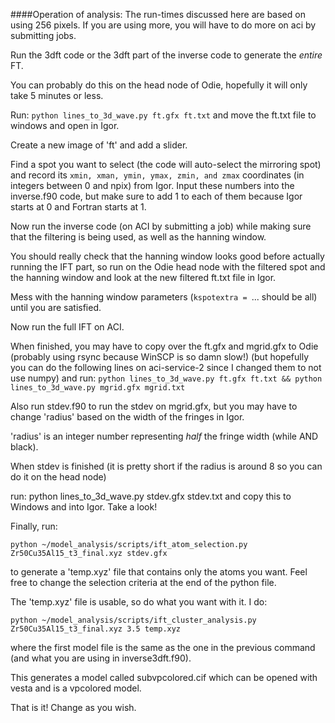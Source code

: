 ####Operation of analysis:
The run-times discussed here are based on using 256 pixels. If you are using more, you will have to do more on aci by submitting jobs.

Run the 3dft code or the 3dft part of the inverse code to generate the *entire* FT.

You can probably do this on the head node of Odie, hopefully it will only take 5 minutes or less.

Run: ```python lines_to_3d_wave.py ft.gfx ft.txt```
and move the ft.txt file to windows and open in Igor.

Create a new image of 'ft' and add a slider.

Find a spot you want to select (the code will auto-select the mirroring spot)
and record its ```xmin, xman, ymin, ymax, zmin, and zmax``` coordinates (in integers between 0 and npix)
from Igor. Input these numbers into the inverse.f90 code, but make sure to add 1 to each of them because Igor starts at 0 and Fortran starts at 1.

Now run the inverse code (on ACI by submitting a job) while making sure that the filtering is being used, as well as the hanning window.

You should really check that the hanning window looks good before actually running the IFT part,
so run on the Odie head node with the filtered spot and the hanning window and look at the new filtered ft.txt file in Igor.

Mess with the hanning window parameters (```kspotextra = ```... should be all) until you are satisfied.

Now run the full IFT on ACI.

When finished, you may have to copy over the ft.gfx and mgrid.gfx to Odie (probably using rsync because WinSCP is so damn slow!)
(but hopefully you can do the following lines on aci-service-2 since I changed them to not use numpy)
and run: ```python lines_to_3d_wave.py ft.gfx ft.txt && python lines_to_3d_wave.py mgrid.gfx mgrid.txt```

Also run stdev.f90 to run the stdev on mgrid.gfx, but you may have to change 'radius' based on the width of the fringes in Igor.

  'radius' is an integer number representing *half* the fringe width (while AND black).

When stdev is finished (it is pretty short if the radius is around 8 so you can do it on the head node)

run: python lines_to_3d_wave.py stdev.gfx stdev.txt and copy this to Windows and into Igor. Take a look!

Finally, run:

```python ~/model_analysis/scripts/ift_atom_selection.py Zr50Cu35Al15_t3_final.xyz stdev.gfx```

to generate a 'temp.xyz' file that contains only the atoms you want. Feel free to change the selection criteria at the end of the python file.

The 'temp.xyz' file is usable, so do what you want with it. I do:

```python ~/model_analysis/scripts/ift_cluster_analysis.py Zr50Cu35Al15_t3_final.xyz 3.5 temp.xyz```

where the first model file is the same as the one in the previous command (and what you are using in inverse3dft.f90).

This generates a model called subvpcolored.cif which can be opened with vesta and is a vpcolored model.

That is it! Change as you wish.

